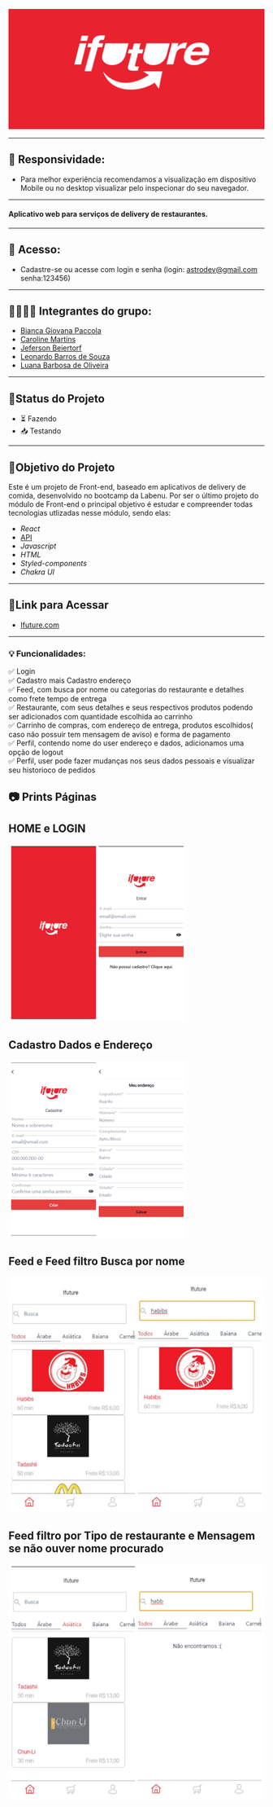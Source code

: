 

![](./src/img/capa-readme2.png)

---

## 📱 Responsividade: 
- Para melhor experiência recomendamos a visualização em dispositivo Mobile ou no desktop visualizar pelo inspecionar do seu navegador.
---

<h4 align="left">
    Aplicativo web para serviços de delivery de restaurantes.
</h4>

---

## 🔐 Acesso:
- Cadastre-se ou acesse com login e senha (login: astrodev@gmail.com senha:123456)

---

##  👩🏽👨🏾 Integrantes do grupo:

- [Bianca Giovana Paccola](https://github.com/BiancaPaccola)
- [Caroline Martins](https://github.com/CarolineMartins09)
- [Jeferson Beiertorf](https://github.com/Jeferson-Beiertorf)
- [Leonardo Barros de Souza](https://github.com/FluffyThread)
- [Luana Barbosa de Oliveira](https://github.com/deoliveiraluana)

---

##  🧭Status do Projeto

 - ⏳ Fazendo
 - 📥 Testando 

---

##  🎯Objetivo do Projeto

Este é um projeto de Front-end, baseado em aplicativos de delivery de comida, desenvolvido no bootcamp da Labenu. Por ser o último projeto do módulo de Front-end o principal objetivo é estudar e compreender todas tecnologias utlizadas nesse módulo, sendo elas: 
* _React_
* [API](https://documenter.getpostman.com/view/7549981/SWTEdGtT#e6c05246-7dcc-483c-95a3-269792e59c37)
* _Javascript_
* _HTML_
* _Styled-components_
* _Chakra UI_


---
## 🔗Link para Acessar

- [Ifuture.com](https://itchy-weight.surge.sh/)

---

### 💡 Funcionalidades:
✅ Login <br/> 
✅ Cadastro mais Cadastro endereço <br/>
✅ Feed, com busca por nome ou categorias do restaurante e detalhes como frete tempo de entrega<br/>
✅ Restaurante, com seus detalhes e seus respectivos produtos podendo ser adicionados com quantidade escolhida ao carrinho  <br/>
✅ Carrinho de compras, com endereço de entrega, produtos escolhidos( caso não possuir tem mensagem de aviso) e forma de pagamento <br/>
✅ Perfil, contendo nome do user endereço e dados, adicionamos uma opção de logout <br/>
✅ Perfil, user pode fazer mudanças nos seus dados pessoais e visualizar seu historioco de pedidos

## 📷 Prints Páginas

## HOME e LOGIN
![](./src/img/home-login.png)

## Cadastro Dados e Endereço
![](./src/img/name-endereco.png)

## Feed e Feed filtro Busca por nome
![](./src//img/feed1.JPG)

## Feed filtro por Tipo de restaurante e Mensagem se não ouver nome procurado
![](./src/img/feed2.JPG)


